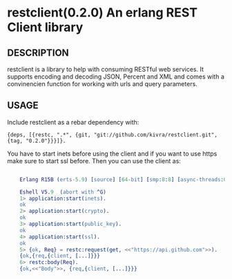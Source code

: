 restclient(0.2.0) An erlang REST Client library
====================================

## DESCRIPTION

restclient is a library to help with consuming RESTful web services. It supports encoding and decoding JSON, Percent and XML and comes with a convinencien function for working with urls and query parameters.

## USAGE

Include restclient as a rebar dependency with:

	{deps, [{restc, ".*", {git, "git://github.com/kivra/restclient.git", {tag, "0.2.0"}}}]}.

You have to start inets before using the client and if you want to use https make sure to start ssl before.
Then you can use the client as:

```erlang

	Erlang R15B (erts-5.9) [source] [64-bit] [smp:8:8] [async-threads:0] [hipe] [kernel-poll:false]

	Eshell V5.9  (abort with ^G)
	1> application:start(inets).
	ok
	2> application:start(crypto).
	ok
	3> application:start(public_key).
	ok
	4> application:start(ssl).
	ok
	5> {ok, Req} = restc:request(get, <<"https://api.github.com">>).
	{ok,{req,{client, [...]}}}
	6> restc:body(Req).
	{ok,<<"Body">>, {req,{client, [...]}}}

```
